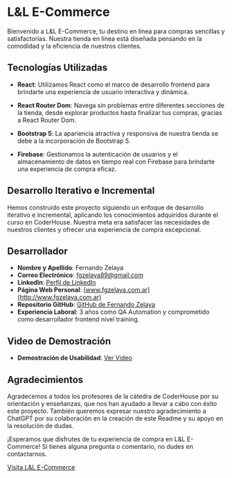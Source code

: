 # L&L E-Commerce

Bienvenido a L&L E-Commerce, tu destino en línea para compras sencillas y satisfactorias. Nuestra tienda en línea está diseñada pensando en la comodidad y la eficiencia de nuestros clientes.

## Tecnologías Utilizadas

- **React**: Utilizamos React como el marco de desarrollo frontend para brindarte una experiencia de usuario interactiva y dinámica.

- **React Router Dom**: Navega sin problemas entre diferentes secciones de la tienda, desde explorar productos hasta finalizar tus compras, gracias a React Router Dom.

- **Bootstrap 5**: La apariencia atractiva y responsiva de nuestra tienda se debe a la incorporación de Bootstrap 5.

- **Firebase**: Gestionamos la autenticación de usuarios y el almacenamiento de datos en tiempo real con Firebase para brindarte una experiencia de compra eficaz.

## Desarrollo Iterativo e Incremental

Hemos construido este proyecto siguiendo un enfoque de desarrollo iterativo e incremental, aplicando los conocimientos adquiridos durante el curso en CoderHouse. Nuestra meta era satisfacer las necesidades de nuestros clientes y ofrecer una experiencia de compra excepcional.

## Desarrollador

- **Nombre y Apellido**: Fernando Zelaya
- **Correo Electrónico**: fgzelaya89@gmail.com
- **LinkedIn**: [Perfil de LinkedIn](https://www.linkedin.com/in/fgzelaya/)
- **Página Web Personal**: [www.fgzelaya.com.ar](http://www.fgzelaya.com.ar)
- **Repositorio GitHub**: [GitHub de Fernando Zelaya](https://github.com/fgzelaya89)
- **Experiencia Laboral**: 3 años como QA Automation y comprometido como desarrollador frontend nivel training.

## Video de Demostración

- **Demostración de Usabilidad**: [Ver Video](https://youtu.be/NULl8pKUZ_k)

## Agradecimientos

Agradecemos a todos los profesores de la cátedra de CoderHouse por su orientación y enseñanzas, que nos han ayudado a llevar a cabo con éxito este proyecto. También queremos expresar nuestro agradecimiento a ChatGPT por su colaboración en la creación de este Readme y su apoyo en la resolución de dudas.

¡Esperamos que disfrutes de tu experiencia de compra en L&L E-Commerce! Si tienes alguna pregunta o comentario, no dudes en contactarnos.

[Visita L&L E-Commerce](http://localhost:5173/)
